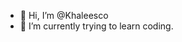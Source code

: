 - 👋 Hi, I’m @Khaleesco
- 🌱 I’m currently trying to learn coding.

<!---
Khaleesco/Khaleesco is a ✨ special ✨ repository because its `README.md` (this file) appears on your GitHub profile.
You can click the Preview link to take a look at your changes.
--->

